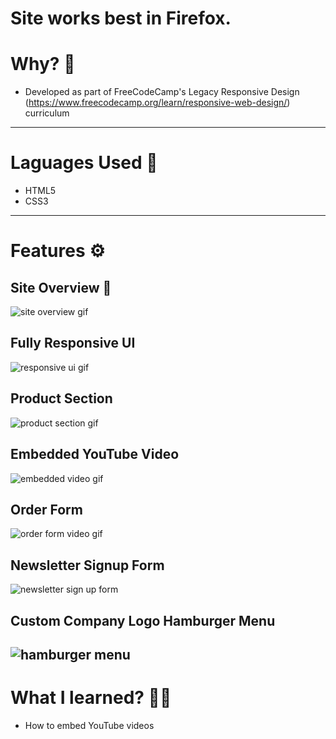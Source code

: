 # Site works best in Firefox.

# Why? 🤔
- Developed as part of FreeCodeCamp's Legacy Responsive Design (https://www.freecodecamp.org/learn/responsive-web-design/) curriculum 

---

# Laguages Used 💬
- HTML5
- CSS3

---

# Features ⚙

## Site Overview 🧐
![site overview gif]()

## Fully Responsive UI
![responsive ui gif](./gifs/responsive-ui.gif)

## Product Section
![product section gif](./gifs/product-section.gif)

## Embedded YouTube Video
![embedded video gif](./gifs/embedded-video.gif)

## Order Form
![order form video gif](./gifs/order-form.gif)

## Newsletter Signup Form
![newsletter sign up form](./gifs/newsletter.gif)

## Custom Company Logo Hamburger Menu
![hamburger menu](./gifs/hamburger.gif)
---

# What I learned? 👨‍💻
- How to embed YouTube videos
